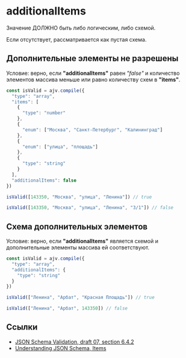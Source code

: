 # additionalItems
Значение ДОЛЖНО быть либо логическим, либо схемой.

Если отсутствует, рассматривается как пустая схема.

## Дополнительные элементы не разрешены
Условие: верно, если **"additionalItems"** равен *"false"* и количество элементов массива меньше или равно количеству схем в **"items"**.

```js
const isValid = ajv.compile({
  "type": "array",
  "items": [
    {
      "type": "number"
    },
    {
      "enum": ["Москва", "Санкт-Петербург", "Калининград"]
    },
    {
      "enum": ["улица", "площадь"]
    },
    {
      "type": "string"
    }
  ],
  "additionalItems": false
})
```

```js
isValid([143350, "Москва", "улица", "Ленина"]) // true
```

```js
isValid([143350, "Москва", "улица", "Ленина", "3/1"]) // false
```

## Схема дополнительных элементов
Условие: верно, если **"additionalItems"** является схемой и дополнительные элементы массива ей соответствуют.
```js
const isValid = ajv.compile({
  "type": "array",
  "additionalItems": {
    "type": "string"
  }
})
```

```js
isValid(["Ленина", "Арбат", "Красная Площадь"]) // true
```

```js
isValid(["Ленина", "Арбат", 143350]) // false
```

## Ссылки
- [JSON Schema Validation, draft 07, section 6.4.2](https://json-schema.org/draft-07/json-schema-validation.html#rfc.section.6.4.2)
- [Understanding JSON Schema, Items](https://json-schema.org/understanding-json-schema/reference/array.html#items)
